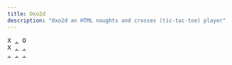 ```yaml
---
title: Oxo2d 
description: "Oxo2d an HTML noughts and crosses (tic-tac-toe) player"
---
```


<pre class="oxo2d">
X <a href="../9p/">.</a> O
X <a href="../a2/">.</a> <a href="../a3/">.</a>
<a href="../a7/">.</a> <a href="../aa/">.</a> <a href="../ae/">.</a>
</pre>
